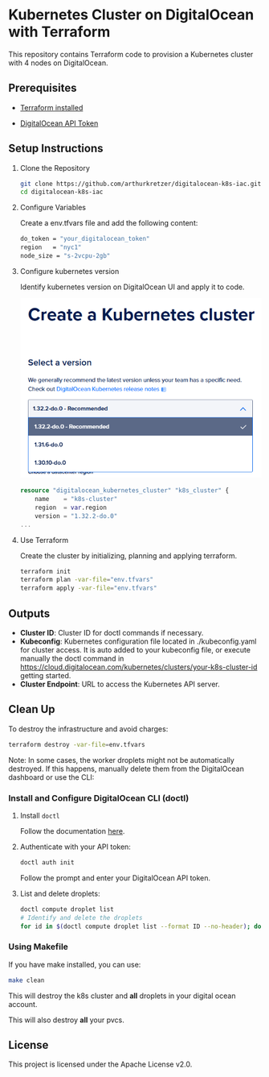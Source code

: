 # Kubernetes Cluster on DigitalOcean with Terraform

This repository contains Terraform code to provision a Kubernetes cluster with 4 nodes on DigitalOcean.

## Prerequisites

- [Terraform installed](https://www.digitalocean.com/community/tutorials/how-to-use-terraform-with-digitalocean#step-1-installing-terraform)

- [DigitalOcean API Token](https://docs.digitalocean.com/reference/api/create-personal-access-token/)

## Setup Instructions

1. Clone the Repository

    ```bash
    git clone https://github.com/arthurkretzer/digitalocean-k8s-iac.git
    cd digitalocean-k8s-iac
    ```

2. Configure Variables

    Create a env.tfvars file and add the following content:

    ```bash
    do_token = "your_digitalocean_token"
    region   = "nyc1"
    node_size = "s-2vcpu-2gb"
    ```

3. Configure kubernetes version

    Identify kubernetes version on DigitalOcean UI and apply it to code.

    ![kubernetes_version](docs/imgs/version.png)

    ```terraform
    resource "digitalocean_kubernetes_cluster" "k8s_cluster" {
        name    = "k8s-cluster"
        region  = var.region
        version = "1.32.2-do.0"
    ...
    ```

3. Use Terraform

    Create the cluster by initializing, planning and applying terraform.

    ```bash
    terraform init
    terraform plan -var-file="env.tfvars"
    terraform apply -var-file="env.tfvars"
    ```

## Outputs

- **Cluster ID**: Cluster ID for doctl commands if necessary.
- **Kubeconfig**: Kubernetes configuration file located in ./kubeconfig.yaml for cluster access. It is auto added to your kubeconfig file, or execute manually the doctl command in <https://cloud.digitalocean.com/kubernetes/clusters/your-k8s-cluster-id> getting started.
- **Cluster Endpoint**: URL to access the Kubernetes API server.

## Clean Up

To destroy the infrastructure and avoid charges:

```bash
terraform destroy -var-file=env.tfvars
```

Note: In some cases, the worker droplets might not be automatically destroyed. If this happens, manually delete them from the DigitalOcean dashboard or use the CLI:

### Install and Configure DigitalOcean CLI (doctl)

1. Install `doctl`

    Follow the documentation [here](https://docs.digitalocean.com/reference/doctl/how-to/install/).

2. Authenticate with your API token:

    ```bash
    doctl auth init
    ```

    Follow the prompt and enter your DigitalOcean API token.

3. List and delete droplets:

    ```bash
    doctl compute droplet list
    # Identify and delete the droplets
    for id in $(doctl compute droplet list --format ID --no-header); do doctl compute droplet delete $id --force; done
    ```

### Using Makefile

If you have make installed, you can use:

```bash
make clean
```

This will destroy the k8s cluster and **all** droplets in your digital ocean account.

This will also destroy **all** your pvcs.

## License

This project is licensed under the Apache License v2.0.
